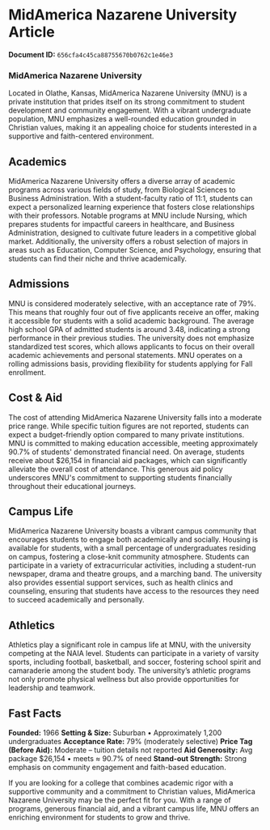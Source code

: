 # MidAmerica Nazarene University Article

**Document ID:** `656cfa4c45ca88755670b0762c1e46e3`

### MidAmerica Nazarene University

Located in Olathe, Kansas, MidAmerica Nazarene University (MNU) is a private institution that prides itself on its strong commitment to student development and community engagement. With a vibrant undergraduate population, MNU emphasizes a well-rounded education grounded in Christian values, making it an appealing choice for students interested in a supportive and faith-centered environment.

## Academics

MidAmerica Nazarene University offers a diverse array of academic programs across various fields of study, from Biological Sciences to Business Administration. With a student-faculty ratio of 11:1, students can expect a personalized learning experience that fosters close relationships with their professors. Notable programs at MNU include Nursing, which prepares students for impactful careers in healthcare, and Business Administration, designed to cultivate future leaders in a competitive global market. Additionally, the university offers a robust selection of majors in areas such as Education, Computer Science, and Psychology, ensuring that students can find their niche and thrive academically.

## Admissions

MNU is considered moderately selective, with an acceptance rate of 79%. This means that roughly four out of five applicants receive an offer, making it accessible for students with a solid academic background. The average high school GPA of admitted students is around 3.48, indicating a strong performance in their previous studies. The university does not emphasize standardized test scores, which allows applicants to focus on their overall academic achievements and personal statements. MNU operates on a rolling admissions basis, providing flexibility for students applying for Fall enrollment.

## Cost & Aid

The cost of attending MidAmerica Nazarene University falls into a moderate price range. While specific tuition figures are not reported, students can expect a budget-friendly option compared to many private institutions. MNU is committed to making education accessible, meeting approximately 90.7% of students' demonstrated financial need. On average, students receive about $26,154 in financial aid packages, which can significantly alleviate the overall cost of attendance. This generous aid policy underscores MNU's commitment to supporting students financially throughout their educational journeys.

## Campus Life

MidAmerica Nazarene University boasts a vibrant campus community that encourages students to engage both academically and socially. Housing is available for students, with a small percentage of undergraduates residing on campus, fostering a close-knit community atmosphere. Students can participate in a variety of extracurricular activities, including a student-run newspaper, drama and theatre groups, and a marching band. The university also provides essential support services, such as health clinics and counseling, ensuring that students have access to the resources they need to succeed academically and personally.

## Athletics

Athletics play a significant role in campus life at MNU, with the university competing at the NAIA level. Students can participate in a variety of varsity sports, including football, basketball, and soccer, fostering school spirit and camaraderie among the student body. The university’s athletic programs not only promote physical wellness but also provide opportunities for leadership and teamwork.

## Fast Facts
**Founded:** 1966
**Setting & Size:** Suburban • Approximately 1,200 undergraduates
**Acceptance Rate:** 79% (moderately selective)
**Price Tag (Before Aid):** Moderate – tuition details not reported
**Aid Generosity:** Avg package $26,154 • meets ≈ 90.7% of need
**Stand-out Strength:** Strong emphasis on community engagement and faith-based education.

If you are looking for a college that combines academic rigor with a supportive community and a commitment to Christian values, MidAmerica Nazarene University may be the perfect fit for you. With a range of programs, generous financial aid, and a vibrant campus life, MNU offers an enriching environment for students to grow and thrive.
